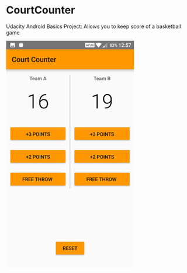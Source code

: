 # CourtCounter
Udacity Android Basics Project: Allows you to keep score of a basketball game

<img src="https://github.com/SN23/CourtCounter/blob/master/Screenshots/Screenshot_20170125-125736.png?raw=true" width="350">

